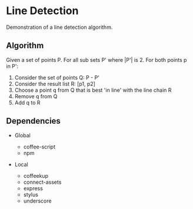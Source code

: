 # Line Detection

Demonstration of a line detection algorithm.

## Algorithm

Given a set of points P. For all sub sets P' where |P'| is 2. For both points p in P':

1. Consider the set of points Q: P - P'
2. Consider the result list R: [p1, p2]
3. Choose a point q from Q that is best 'in line' with the line chain R
4. Remove q from Q
5. Add q to R

## Dependencies

+ Global
	* coffee-script
	* npm

+ Local
	* coffeekup
	* connect-assets
	* express
	* stylus
	* underscore